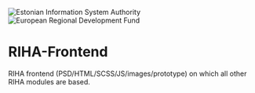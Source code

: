 ![Estonian Information System Authority](https://github.com/e-gov/RIHA-Frontend/raw/master/logo/gov-CVI/lions.png "Estonian Information System Authority") ![European Regional Development Fund](https://github.com/e-gov/RIHA-Frontend/raw/master/logo/EU/EU.png "European Regional Development Fund")

# RIHA-Frontend
RIHA frontend (PSD/HTML/SCSS/JS/images/prototype) on which all other RIHA modules are based.
